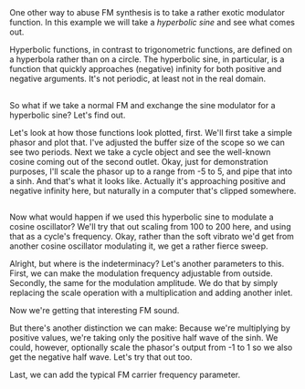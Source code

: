 ##

One other way to abuse FM synthesis is to take a rather exotic modulator function. In this example we will take a _hyperbolic sine_ and see what comes out.

Hyperbolic functions, in contrast to trigonometric functions, are defined on a hyperbola rather than on a circle. The hyperbolic sine, in particular, is a function that quickly approaches (negative) infinity for both positive and negative arguments. It's not periodic, at least not in the real domain.

##

So what if we take a normal FM and exchange the sine modulator for a hyperbolic sine? Let's find out.

Let's look at how those functions look plotted, first. We'll first take a simple phasor and plot that. I've adjusted the buffer size of the scope so we can see two periods. Next we take a cycle object and see the well-known cosine coming out of the second outlet. Okay, just for demonstration purposes, I'll scale the phasor up to a range from -5 to 5, and pipe that into a sinh. And that's what it looks like. Actually it's approaching positive and negative infinity here, but naturally in a computer that's clipped somewhere.

##

Now what would happen if we used this hyperbolic sine to modulate a cosine oscillator? We'll try that out scaling from 100 to 200 here, and using that as a cycle's frequency. Okay, rather than the soft vibrato we'd get from another cosine oscillator modulating it, we get a rather fierce sweep. 

Alright, but where is the indeterminacy? Let's another parameters to this. First, we can make the modulation frequency adjustable from outside. Secondly, the same for the modulation amplitude. We do that by simply replacing the scale operation with a multiplication and adding another inlet.

Now we're getting that interesting FM sound.

But there's another distinction we can make: Because we're multiplying by positive values, we're taking only the positive half wave of the sinh. We could, however, optionally scale the phasor's output from -1 to 1 so we also get the negative half wave. Let's try that out too.

Last, we can add the typical FM carrier frequency parameter.